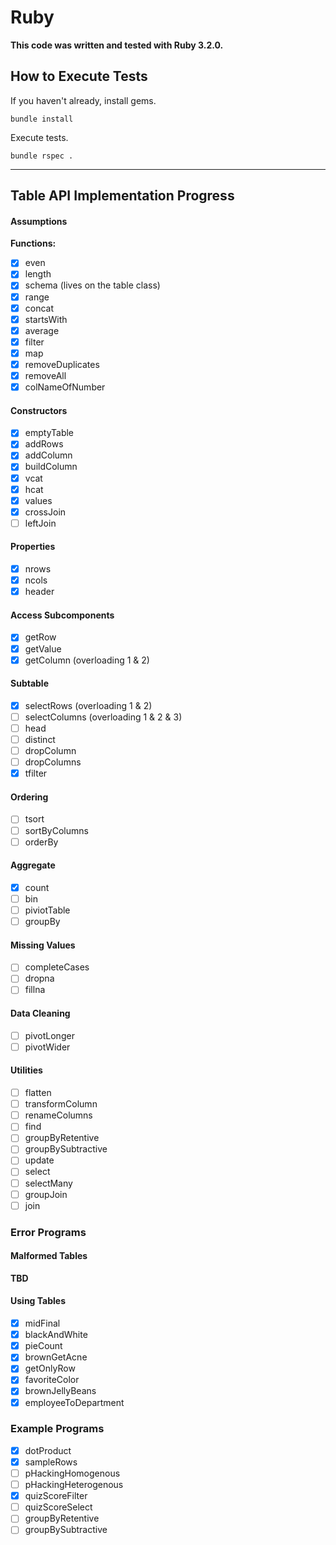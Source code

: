 # Ruby

**This code was written and tested with Ruby 3.2.0.**

## How to Execute Tests

If you haven't already, install gems.
```
bundle install
```

Execute tests.
```
bundle rspec .
```

***

## Table API Implementation Progress

#### Assumptions

**Functions:**

* [x] even
* [x] length
* [x] schema (lives on the table class)
* [x] range
* [x] concat
* [x] startsWith
* [x] average
* [x] filter
* [x] map
* [x] removeDuplicates
* [x] removeAll
* [x] colNameOfNumber

#### Constructors
* [x] emptyTable
* [x] addRows
* [x] addColumn
* [x] buildColumn
* [x] vcat
* [x] hcat
* [x] values
* [x] crossJoin
* [ ] leftJoin

#### Properties

* [x] nrows
* [x] ncols
* [x] header

#### Access Subcomponents

* [x] getRow
* [x] getValue
* [x] getColumn (overloading 1 & 2)

#### Subtable

* [x] selectRows (overloading 1 & 2)
* [ ] selectColumns (overloading 1 & 2 & 3)
* [ ] head
* [ ] distinct
* [ ] dropColumn
* [ ] dropColumns
* [x] tfilter

#### Ordering

* [ ] tsort
* [ ] sortByColumns
* [ ] orderBy

#### Aggregate

* [x] count
* [ ] bin
* [ ] piviotTable
* [ ] groupBy

#### Missing Values

* [ ] completeCases
* [ ] dropna
* [ ] fillna

#### Data Cleaning

* [ ] pivotLonger
* [ ] pivotWider

#### Utilities

* [ ] flatten
* [ ] transformColumn
* [ ] renameColumns
* [ ] find
* [ ] groupByRetentive
* [ ] groupBySubtractive
* [ ] update
* [ ] select
* [ ] selectMany
* [ ] groupJoin
* [ ] join

### Error Programs

#### Malformed Tables

**TBD**

#### Using Tables

* [x] midFinal
* [x] blackAndWhite
* [x] pieCount
* [x] brownGetAcne
* [x] getOnlyRow
* [x] favoriteColor
* [x] brownJellyBeans
* [x] employeeToDepartment

### Example Programs

* [x] dotProduct
* [x] sampleRows
* [ ] pHackingHomogenous
* [ ] pHackingHeterogenous
* [x] quizScoreFilter
* [ ] quizScoreSelect
* [ ] groupByRetentive
* [ ] groupBySubtractive
